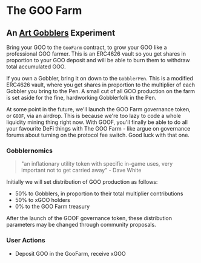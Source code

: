 # The GOO Farm

## An [Art Gobblers](https://www.paradigm.xyz/2022/09/artgobblers) Experiment

Bring your GOO to the `GooFarm` contract, to grow your GOO like a professional GOO farmer. This is an ERC4626 vault so you get shares in proportion to your GOO deposit and will be able to burn them to withdraw total accumulated GOO.

If you own a Gobbler, bring it on down to the `GobblerPen`. This is a modified ERC4626 vault, where you get shares in proportion to the multiplier of each Gobbler you bring to the Pen. A small cut of all GOO production on the farm is set aside for the fine, hardworking Gobblerfolk in the Pen.

At some point in the future, we'll launch the GOO Farm governance token, or `GOOF`, via an airdrop. This is because we're too lazy to code a whole liquidity mining thing right now. With GOOF, you'll finally be able to do all your favourite DeFi things with The GOO Farm - like argue on governance forums about turning on the protocol fee switch. Good luck with that one.


### Gobblernomics

> "an inflationary utility token with specific in-game uses, very important not to get carried away" - Dave White

Initially we will set distribution of GOO production as follows:

 - 50% to Gobblers, in proportion to their total multiplier contributions
 - 50% to xGOO holders
 - 0% to the GOO Farm treasury

After the launch of the GOOF governance token, these distribution parameters may be changed through community proposals.


### User Actions

 - Deposit GOO in the GooFarm, receive xGOO 